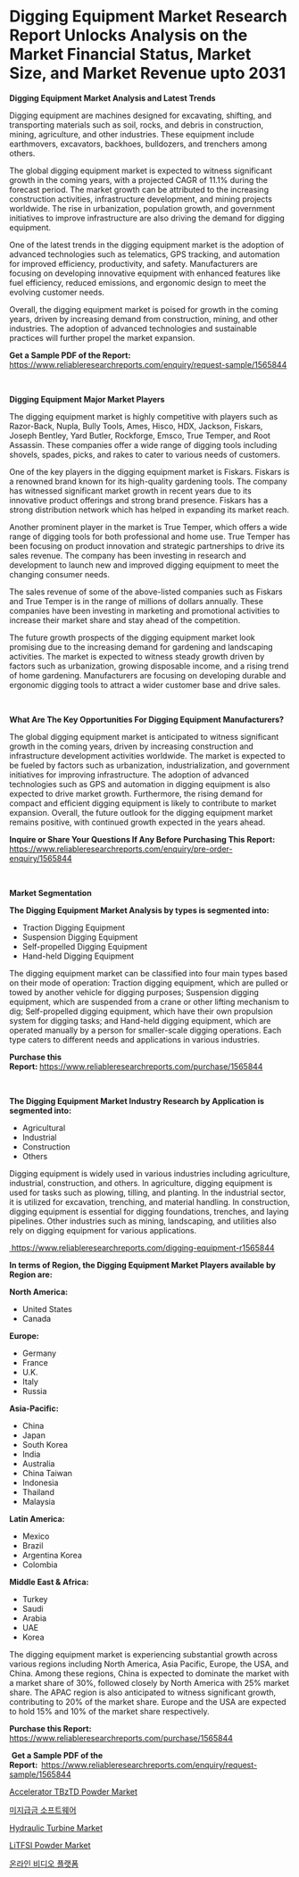 <p><h1>Digging Equipment Market Research Report Unlocks Analysis on the Market Financial Status, Market Size, and Market Revenue upto 2031</h1></p><p><strong>Digging Equipment Market Analysis and Latest Trends</strong></p>
<p><p>Digging equipment are machines designed for excavating, shifting, and transporting materials such as soil, rocks, and debris in construction, mining, agriculture, and other industries. These equipment include earthmovers, excavators, backhoes, bulldozers, and trenchers among others. </p><p>The global digging equipment market is expected to witness significant growth in the coming years, with a projected CAGR of 11.1% during the forecast period. The market growth can be attributed to the increasing construction activities, infrastructure development, and mining projects worldwide. The rise in urbanization, population growth, and government initiatives to improve infrastructure are also driving the demand for digging equipment.</p><p>One of the latest trends in the digging equipment market is the adoption of advanced technologies such as telematics, GPS tracking, and automation for improved efficiency, productivity, and safety. Manufacturers are focusing on developing innovative equipment with enhanced features like fuel efficiency, reduced emissions, and ergonomic design to meet the evolving customer needs.</p><p>Overall, the digging equipment market is poised for growth in the coming years, driven by increasing demand from construction, mining, and other industries. The adoption of advanced technologies and sustainable practices will further propel the market expansion.</p></p>
<p><strong>Get a Sample PDF of the Report:&nbsp;</strong> <a href="https://www.reliableresearchreports.com/enquiry/request-sample/1565844">https://www.reliableresearchreports.com/enquiry/request-sample/1565844</a></p>
<p>&nbsp;</p>
<p><strong>Digging Equipment Major Market Players</strong></p>
<p><p>The digging equipment market is highly competitive with players such as Razor-Back, Nupla, Bully Tools, Ames, Hisco, HDX, Jackson, Fiskars, Joseph Bentley, Yard Butler, Rockforge, Emsco, True Temper, and Root Assassin. These companies offer a wide range of digging tools including shovels, spades, picks, and rakes to cater to various needs of customers.</p><p>One of the key players in the digging equipment market is Fiskars. Fiskars is a renowned brand known for its high-quality gardening tools. The company has witnessed significant market growth in recent years due to its innovative product offerings and strong brand presence. Fiskars has a strong distribution network which has helped in expanding its market reach.</p><p>Another prominent player in the market is True Temper, which offers a wide range of digging tools for both professional and home use. True Temper has been focusing on product innovation and strategic partnerships to drive its sales revenue. The company has been investing in research and development to launch new and improved digging equipment to meet the changing consumer needs.</p><p>The sales revenue of some of the above-listed companies such as Fiskars and True Temper is in the range of millions of dollars annually. These companies have been investing in marketing and promotional activities to increase their market share and stay ahead of the competition.</p><p>The future growth prospects of the digging equipment market look promising due to the increasing demand for gardening and landscaping activities. The market is expected to witness steady growth driven by factors such as urbanization, growing disposable income, and a rising trend of home gardening. Manufacturers are focusing on developing durable and ergonomic digging tools to attract a wider customer base and drive sales.</p></p>
<p>&nbsp;</p>
<p><strong>What Are The Key Opportunities For Digging Equipment Manufacturers?</strong></p>
<p><p>The global digging equipment market is anticipated to witness significant growth in the coming years, driven by increasing construction and infrastructure development activities worldwide. The market is expected to be fueled by factors such as urbanization, industrialization, and government initiatives for improving infrastructure. The adoption of advanced technologies such as GPS and automation in digging equipment is also expected to drive market growth. Furthermore, the rising demand for compact and efficient digging equipment is likely to contribute to market expansion. Overall, the future outlook for the digging equipment market remains positive, with continued growth expected in the years ahead.</p></p>
<p><strong>Inquire or Share Your Questions If Any Before Purchasing This Report:</strong> <a href="https://www.reliableresearchreports.com/enquiry/pre-order-enquiry/1565844">https://www.reliableresearchreports.com/enquiry/pre-order-enquiry/1565844</a></p>
<p>&nbsp;</p>
<p><strong>Market Segmentation</strong></p>
<p><strong>The Digging Equipment Market Analysis by types is segmented into:</strong></p>
<p><ul><li>Traction Digging Equipment</li><li>Suspension Digging Equipment</li><li>Self-propelled Digging Equipment</li><li>Hand-held Digging Equipment</li></ul></p>
<p><p>The digging equipment market can be classified into four main types based on their mode of operation: Traction digging equipment, which are pulled or towed by another vehicle for digging purposes; Suspension digging equipment, which are suspended from a crane or other lifting mechanism to dig; Self-propelled digging equipment, which have their own propulsion system for digging tasks; and Hand-held digging equipment, which are operated manually by a person for smaller-scale digging operations. Each type caters to different needs and applications in various industries.</p></p>
<p><strong>Purchase this Report:&nbsp;</strong><a href="https://www.reliableresearchreports.com/purchase/1565844">https://www.reliableresearchreports.com/purchase/1565844</a></p>
<p>&nbsp;</p>
<p><strong>The Digging Equipment Market Industry Research by Application is segmented into:</strong></p>
<p><ul><li>Agricultural</li><li>Industrial</li><li>Construction</li><li>Others</li></ul></p>
<p><p>Digging equipment is widely used in various industries including agriculture, industrial, construction, and others. In agriculture, digging equipment is used for tasks such as plowing, tilling, and planting. In the industrial sector, it is utilized for excavation, trenching, and material handling. In construction, digging equipment is essential for digging foundations, trenches, and laying pipelines. Other industries such as mining, landscaping, and utilities also rely on digging equipment for various applications.</p></p>
<p><a href="https://www.reliableresearchreports.com/digging-equipment-r1565844">&nbsp;https://www.reliableresearchreports.com/digging-equipment-r1565844</a></p>
<p><strong>In terms of Region, the Digging Equipment Market Players available by Region are:</strong></p>
<p>
    <p> <strong> North America: </strong>
        <ul>
            <li>United States</li>
            <li>Canada</li>
        </ul>
        </p> 
    <p> <strong> Europe: </strong>
        <ul>
            <li>Germany</li>
            <li>France</li>
            <li>U.K.</li>
            <li>Italy</li>
            <li>Russia</li>
        </ul>
        </p> 
    <p> <strong> Asia-Pacific: </strong>
        <ul>
            <li>China</li>
            <li>Japan</li>
            <li>South Korea</li>
            <li>India</li>
            <li>Australia</li>
            <li>China Taiwan</li>
            <li>Indonesia</li>
            <li>Thailand</li>
            <li>Malaysia</li>
        </ul>
        </p> 
    <p> <strong> Latin America: </strong>
        <ul>
            <li>Mexico</li>
            <li>Brazil</li>
            <li>Argentina Korea</li>
            <li>Colombia</li>
        </ul>
        </p> 
    <p> <strong> Middle East & Africa: </strong>
        <ul>
            <li>Turkey</li>
            <li>Saudi</li>
            <li>Arabia</li>
            <li>UAE</li>
            <li>Korea</li>
        </ul>
    </p>
    </p>
<p><p>The digging equipment market is experiencing substantial growth across various regions including North America, Asia Pacific, Europe, the USA, and China. Among these regions, China is expected to dominate the market with a market share of 30%, followed closely by North America with 25% market share. The APAC region is also anticipated to witness significant growth, contributing to 20% of the market share. Europe and the USA are expected to hold 15% and 10% of the market share respectively.</p></p>
<p><strong>Purchase this Report: </strong><a href="https://www.reliableresearchreports.com/purchase/1565844">https://www.reliableresearchreports.com/purchase/1565844</a></p>
<p>&nbsp;<strong>Get a Sample PDF of the Report:&nbsp;&nbsp;</strong><a href="https://www.reliableresearchreports.com/enquiry/request-sample/1565844">https://www.reliableresearchreports.com/enquiry/request-sample/1565844</a></p>
<p><strong></strong></p>
<p><p><a href="https://www.linkedin.com/pulse/accelerator-tbztd-powder-market-analysis-examines-its-scope-kk0ic?trackingId=1OmJ4n9G3LK4G7yKH%2FD5EQ%3D%3D">Accelerator TBzTD Powder Market</a></p><p><a href="https://github.com/TimmyMann6767/Market-Research-Report-List-1/blob/main/706585324864.md">미지급금 소프트웨어</a></p><p><a href="https://github.com/Airanohannonzb68e5pb53oc1/Market-Research-Report-List-2/blob/main/hydraulic-turbine-market.md">Hydraulic Turbine Market</a></p><p><a href="https://www.linkedin.com/pulse/litfsi-powder-market-offer-valuable-insights-size-share-wxtwc?trackingId=5QWlJu4S8m1K1TiVRy0rpA%3D%3D">LiTFSI Powder Market</a></p><p><a href="https://github.com/JeromeRtyau89966/Market-Research-Report-List-1/blob/main/301666724865.md">온라인 비디오 플랫폼</a></p></p>